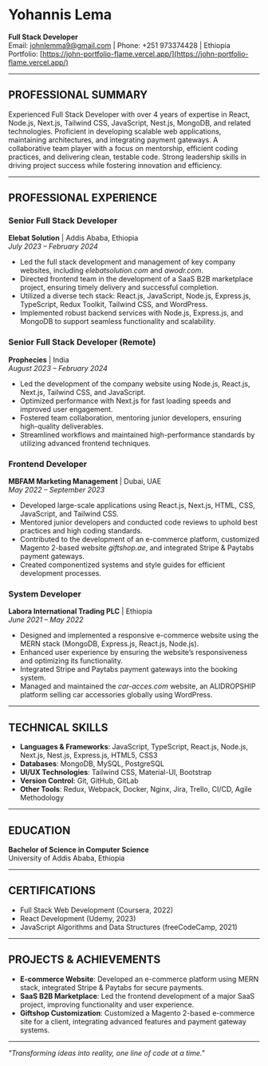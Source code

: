 # Yohannis Lema
**Full Stack Developer**  
Email: [johnlemma9@gmail.com](mailto:johnlemma9@gmail.com) | Phone: +251 973374428 | Ethiopia  
Portfolio: [https://john-portfolio-flame.vercel.app/](https://john-portfolio-flame.vercel.app/)

---

## PROFESSIONAL SUMMARY
Experienced Full Stack Developer with over 4 years of expertise in React, Node.js, Next.js, Tailwind CSS, JavaScript, Nest.js, MongoDB, and related technologies. Proficient in developing scalable web applications, maintaining architectures, and integrating payment gateways. A collaborative team player with a focus on mentorship, efficient coding practices, and delivering clean, testable code. Strong leadership skills in driving project success while fostering innovation and efficiency.

---

## PROFESSIONAL EXPERIENCE

### Senior Full Stack Developer
**Elebat Solution** | Addis Ababa, Ethiopia  
*July 2023 – February 2024*

- Led the full stack development and management of key company websites, including *elebatsolution.com* and *awodr.com*.
- Directed frontend team in the development of a SaaS B2B marketplace project, ensuring timely delivery and successful completion.
- Utilized a diverse tech stack: React.js, JavaScript, Node.js, Express.js, TypeScript, Redux Toolkit, Tailwind CSS, and WordPress.
- Implemented robust backend services with Node.js, Express.js, and MongoDB to support seamless functionality and scalability.

### Senior Full Stack Developer (Remote)
**Prophecies** | India  
*August 2023 – February 2024*

- Led the development of the company website using Node.js, React.js, Next.js, Tailwind CSS, and JavaScript.
- Optimized performance with Next.js for fast loading speeds and improved user engagement.
- Fostered team collaboration, mentoring junior developers, ensuring high-quality deliverables.
- Streamlined workflows and maintained high-performance standards by utilizing advanced frontend techniques.

### Frontend Developer
**MBFAM Marketing Management** | Dubai, UAE  
*May 2022 – September 2023*

- Developed large-scale applications using React.js, Next.js, HTML, CSS, JavaScript, and Tailwind CSS.
- Mentored junior developers and conducted code reviews to uphold best practices and high coding standards.
- Contributed to the development of an e-commerce platform, customized Magento 2-based website *giftshop.ae*, and integrated Stripe & Paytabs payment gateways.
- Created componentized systems and style guides for efficient development processes.

### System Developer
**Labora International Trading PLC** | Ethiopia  
*June 2021 – May 2022*

- Designed and implemented a responsive e-commerce website using the MERN stack (MongoDB, Express.js, React.js, Node.js).
- Enhanced user experience by ensuring the website’s responsiveness and optimizing its functionality.
- Integrated Stripe and Paytabs payment gateways into the booking system.
- Managed and maintained the *car-acces.com* website, an ALIDROPSHIP platform selling car accessories globally using WordPress.

---

## TECHNICAL SKILLS
- **Languages & Frameworks**: JavaScript, TypeScript, React.js, Node.js, Next.js, Nest.js, Express.js, HTML5, CSS3  
- **Databases**: MongoDB, MySQL, PostgreSQL  
- **UI/UX Technologies**: Tailwind CSS, Material-UI, Bootstrap  
- **Version Control**: Git, GitHub, GitLab  
- **Other Tools**: Redux, Webpack, Docker, Nginx, Jira, Trello, CI/CD, Agile Methodology

---

## EDUCATION
**Bachelor of Science in Computer Science**  
University of Addis Ababa, Ethiopia

---

## CERTIFICATIONS
- Full Stack Web Development (Coursera, 2022)  
- React Development (Udemy, 2023)  
- JavaScript Algorithms and Data Structures (freeCodeCamp, 2021)

---

## PROJECTS & ACHIEVEMENTS
- **E-commerce Website**: Developed an e-commerce platform using MERN stack, integrated Stripe & Paytabs for secure payments.
- **SaaS B2B Marketplace**: Led the frontend development of a major SaaS project, improving functionality and user experience.
- **Giftshop Customization**: Customized a Magento 2-based e-commerce site for a client, integrating advanced features and payment gateway systems.

---

_"Transforming ideas into reality, one line of code at a time."_
